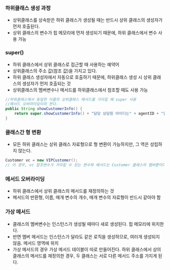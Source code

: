 ### 하위클래스 생성 과정

- 상위클래스를 상속받은 하위 클래스가 생성될 때는 반드시 상위 클래스의 생성자가 먼저 호출된다.
- 상위 클래스의 변수가 힙 메모리에 먼저 생성되기 때문에, 하위 클래스에서 변수 사용 가능





### super()

- 하위 클래스에서 상위 클래스로 접근할 때 사용하는 예약어
- 상위클래스의 주소 값(참조 값)을 가지고 있다.
- 하위 클래스 생성자에서 자동으로 호출하기 때문에, 하위클래스 생성 시 상위 클래스의 생성자가 먼저 호출되는 것
- 상위클래스의 멤버변수나 메서드를 하위클래스에서 참조할 때도 사용 가능

```java
//하위클래스에서 동일한 이름의 상위클래스 메서드를 가리킬 때 super 사용
//메서드 오버라이딩이라 한다.
public String showCustomerInfo() {
    return super.showCustomerInfo() + "담당 상담원 아이디는" + agentID + "입니다";
}
```





### 클래스간 형 변환

- 모든 하위 클래스는 상위 클래스 자료형으로 형 변환이 가능하지만, 그 역은 성립하지 않는다.

```java
Customer vc = new VIPCustomer();
// 이 경우, vc 참조변수가 가리킬 수 있는 변수와 메서드는 Customer 클래스의 멤버뿐이다. 
```





### 메서드 오버라이딩

- 하위 클래스에서 상위 클래스의 메서드를 재정의하는 것
- 메서드의 반환형, 이름, 매개 변수의 개수, 매개 변수의 자료형이 반드시 같아야 함





### 가상 메서드

- 클래스의 멤버변수는 인스턴스가 생성될 때마다 새로 생성된다. 힙 메모리에 위치한다.
- 반면 멤버 메서드는 인스턴스가 달라도 같은 로직을 생성하므로, 여러개 생성되지 않음. 메서드 영역에 위치
- 가상 메서드의 경우 가상 메서드 테이블이 따로 만들어진다. 하위 클래스에서 상의 클래스의 메서드를 재정의한 경우, 두 클래스는 서로 다른 메서드 주소를 가지게 된다. 